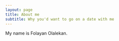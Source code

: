 ```yaml
---
layout: page
title: About me
subtitle: Why you'd want to go on a date with me 
---
```


My name is Folayan Olalekan.  


